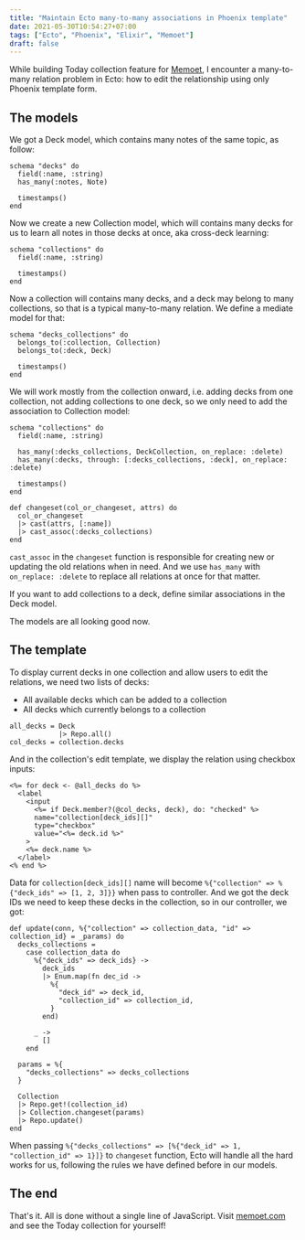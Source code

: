 ```yaml
---
title: "Maintain Ecto many-to-many associations in Phoenix template"
date: 2021-05-30T10:54:27+07:00
tags: ["Ecto", "Phoenix", "Elixir", "Memoet"]
draft: false
---
```



While building Today collection feature for [Memoet][0], I encounter a
many-to-many relation problem in Ecto: how to edit the relationship using
only Phoenix template form.

## The models

We got a Deck model, which contains many notes of the same topic, as follow:

```
schema "decks" do
  field(:name, :string)
  has_many(:notes, Note)

  timestamps()
end
```

Now we create a new Collection model, which will contains many decks for us to
learn all notes in those decks at once, aka cross-deck learning:

```
schema "collections" do
  field(:name, :string)

  timestamps()
end
```

Now a collection will contains many decks, and a deck may belong to many
collections, so that is a typical many-to-many relation. We define a mediate
model for that:


```
schema "decks_collections" do
  belongs_to(:collection, Collection)
  belongs_to(:deck, Deck)

  timestamps()
end
```

We will work mostly from the collection onward, i.e. adding decks from one
collection, not adding collections to one deck, so we only need to add the
association to Collection model:

```
schema "collections" do
  field(:name, :string)

  has_many(:decks_collections, DeckCollection, on_replace: :delete)
  has_many(:decks, through: [:decks_collections, :deck], on_replace: :delete)

  timestamps()
end

def changeset(col_or_changeset, attrs) do
  col_or_changeset
  |> cast(attrs, [:name])
  |> cast_assoc(:decks_collections)
end
```

`cast_assoc` in the `changeset` function is responsible for creating new or
updating the old relations when in need. And we use `has_many` with
`on_replace: :delete` to replace all relations at once for that matter.

If you want to add collections to a deck, define similar associations in the
Deck model.

The models are all looking good now.

## The template

To display current decks in one collection and allow users to edit the
relations, we need two lists of decks:

- All available decks which can be added to a collection
- All decks which currently belongs to a collection

```
all_decks = Deck
            |> Repo.all()
col_decks = collection.decks
```

And in the collection's edit template, we display the relation using checkbox
inputs:

```
<%= for deck <- @all_decks do %>
  <label
    <input
      <%= if Deck.member?(@col_decks, deck), do: "checked" %>
      name="collection[deck_ids][]"
      type="checkbox"
      value="<%= deck.id %>"
    >
    <%= deck.name %>
  </label>
<% end %>
```

Data for `collection[deck_ids][]` name will become `%{"collection" => %{"deck_ids" =>
[1, 2, 3]}}` when pass to controller. And we got the deck IDs we need to keep these
decks in the collection, so in our controller, we got:


```
def update(conn, %{"collection" => collection_data, "id" => collection_id} = _params) do
  decks_collections =
    case collection_data do
      %{"deck_ids" => deck_ids} ->
        deck_ids
        |> Enum.map(fn dec_id ->
          %{
            "deck_id" => deck_id,
            "collection_id" => collection_id,
          }
        end)

      _ ->
        []
    end

  params = %{
    "decks_collections" => decks_collections
  }

  Collection
  |> Repo.get!(collection_id)
  |> Collection.changeset(params)
  |> Repo.update()
end
```

When passing `%{"decks_collections" => [%{"deck_id" => 1, "collection_id" => 1}]}` to
`changeset` function, Ecto will handle all the hard works for us, following
the rules we have defined before in our models.

## The end

That's it. All is done without a single line of JavaScript. Visit
[memoet.com][1] and see the Today collection for yourself!


[0]: https://github.com/memoetapp/memoet
[1]: https://memoet.com
